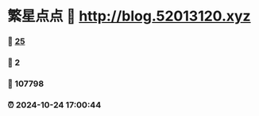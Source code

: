 # 繁星点点 :link: http://blog.52013120.xyz 
### :page_facing_up: [25](http://blog.52013120.xyz/tag.html) 
### :speech_balloon: 2 
### :hibiscus: 107798 
### :alarm_clock: 2024-10-24 17:00:44 
